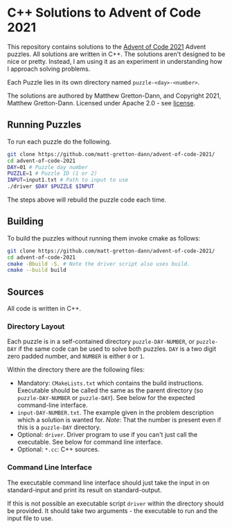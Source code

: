 # C++ Solutions to Advent of Code 2021

This repository contains solutions to the [Advent of Code 2021](https://adventofcode.com/2021)
Advent puzzles.  All solutions are written in C++.  The solutions aren't designed to be nice or
pretty.  Instead, I am using it as an experiment in understanding how I approach solving
problems.

Each Puzzle lies in its own directory named `puzzle-<day>-<number>`.

The solutions are authored by Matthew Gretton-Dann, and Copyright 2021, Matthew Gretton-Dann.  Licensed under Apache 
2.0 - see [license](./LICENSE).

## Running Puzzles

To run each puzzle do the following.

```sh
git clone https://github.com/matt-gretton-dann/advent-of-code-2021/
cd advent-of-code-2021
DAY=01 # Puzzle day number
PUZZLE=1 # Puzzle ID (1 or 2)
INPUT=input1.txt # Path to input to use
./driver $DAY $PUZZLE $INPUT
```

The steps above will rebuild the puzzle code each time.

## Building

To build the puzzles without running them invoke cmake as follows:

```sh
git clone https://github.com/matt-gretton-dann/advent-of-code-2021/
cd advent-of-code-2021
cmake -Bbuild -S. # Note the driver script also uses build.
cmake --build build
```

## Sources

All code is written in C++.

### Directory Layout

Each puzzle is in a self-contained directory `puzzle-DAY-NUMBER`, or `puzzle-DAY` if the same code can be used to 
solve both puzzles.  `DAY` is a two digit zero padded number, and `NUMBER` is either `0` or `1`.  

Within the directory there are the following files:

 * Mandatory: `CMakeLists.txt` which contains the build instructions.  Executable should be called the same as the 
   parent directory (so `puzzle-DAY-NUMBER` or `puzzle-DAY`).  See below for the expected command-line interface.
 * `input-DAY-NUMBER.txt`.  The example given in the problem description which a solution is wanted for.  *Note*: 
   That the number is present even if this is a `puzzle-DAY` directory.
 * Optional: `driver`.  Driver program to use if you can't just call the executable.  See below for command line
   interface.
 * Optional: `*.cc`: C++ sources.

### Command Line Interface

The executable command line interface should just take the input in on standard-input and print its
result on standard-output.

If this is not possible an executable script `driver` within the directory should be provided.  It should take two 
arguments - the executable to run and the input file to use.